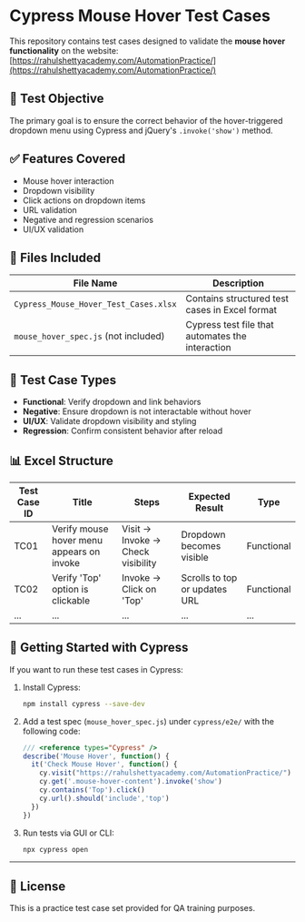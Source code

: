
# Cypress Mouse Hover Test Cases

This repository contains test cases designed to validate the **mouse hover functionality** on the website:  
[https://rahulshettyacademy.com/AutomationPractice/](https://rahulshettyacademy.com/AutomationPractice/)

## 📄 Test Objective

The primary goal is to ensure the correct behavior of the hover-triggered dropdown menu using Cypress and jQuery's `.invoke('show')` method.

## ✅ Features Covered

- Mouse hover interaction
- Dropdown visibility
- Click actions on dropdown items
- URL validation
- Negative and regression scenarios
- UI/UX validation

## 📁 Files Included

| File Name                              | Description                                        |
|----------------------------------------|----------------------------------------------------|
| `Cypress_Mouse_Hover_Test_Cases.xlsx`  | Contains structured test cases in Excel format     |
| `mouse_hover_spec.js` (not included)   | Cypress test file that automates the interaction   |

## 🧪 Test Case Types

- **Functional**: Verify dropdown and link behaviors
- **Negative**: Ensure dropdown is not interactable without hover
- **UI/UX**: Validate dropdown visibility and styling
- **Regression**: Confirm consistent behavior after reload

## 📊 Excel Structure

| Test Case ID | Title                                        | Steps                                 | Expected Result                                   | Type      |
|--------------|----------------------------------------------|---------------------------------------|--------------------------------------------------|-----------|
| TC01         | Verify mouse hover menu appears on invoke    | Visit → Invoke → Check visibility     | Dropdown becomes visible                          | Functional|
| TC02         | Verify 'Top' option is clickable             | Invoke → Click on 'Top'               | Scrolls to top or updates URL                     | Functional|
| ...          | ...                                          | ...                                   | ...                                              | ...       |

## 🚀 Getting Started with Cypress

If you want to run these test cases in Cypress:

1. Install Cypress:

   ```bash
   npm install cypress --save-dev
   ```

2. Add a test spec (`mouse_hover_spec.js`) under `cypress/e2e/` with the following code:

   ```js
   /// <reference types="Cypress" />
   describe('Mouse Hover', function() {
     it('Check Mouse Hover', function() {
       cy.visit("https://rahulshettyacademy.com/AutomationPractice/")
       cy.get('.mouse-hover-content').invoke('show')
       cy.contains('Top').click()
       cy.url().should('include','top')
     })
   })
   ```

3. Run tests via GUI or CLI:

   ```bash
   npx cypress open
   ```

---

## 🧾 License

This is a practice test case set provided for QA training purposes.
